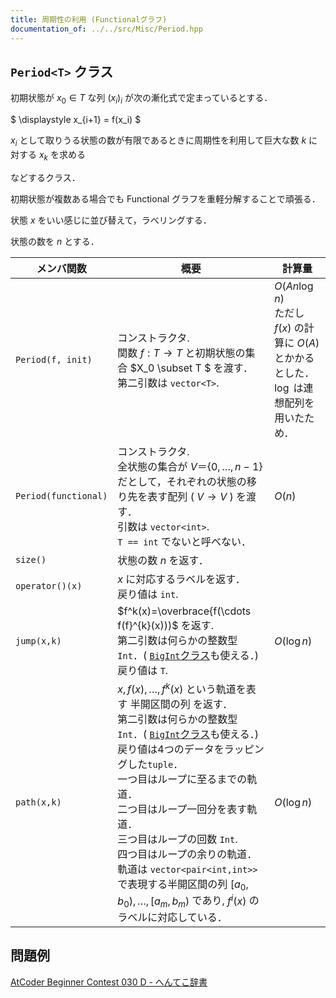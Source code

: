```yaml
---
title: 周期性の利用 (Functionalグラフ)
documentation_of: ../../src/Misc/Period.hpp
---
```


## `Period<T>` クラス

初期状態が $x_0\in T$ な列 $(x_i)_i$ が次の漸化式で定まっているとする．

$
\displaystyle x_{i+1} = f(x_i)
$

$x_i$ として取りうる状態の数が有限であるときに周期性を利用して巨大な数 $k$ に対する $x_k$ を求める　

などするクラス．

初期状態が複数ある場合でも Functional グラフを重軽分解することで頑張る．

状態 $x$ をいい感じに並び替えて，ラベリングする．

状態の数を $n$ とする．

| メンバ関数 | 概要 | 計算量 |
| --- | --- | --- |
| `Period(f, init)` | コンストラクタ. <br> 関数 $f:T\to T$ と初期状態の集合 $X_0 \subset T $ を渡す． <br> 第二引数は `vector<T>`. |$O(An\log n)$ <br> ただし $f(x)$ の計算に $O(A)$ とかかるとした．<br> $\log$ は連想配列を用いたため．|
| `Period(functional)` | コンストラクタ. <br> 全状態の集合が $V＝\lbrace 0,\dots,n-1\rbrace$ だとして，それぞれの状態の移り先を表す配列 ( $V\to V$ ) を渡す．<br> 引数は `vector<int>`. <br> `T == int` でないと呼べない．| $O(n)$|
|`size()`|状態の数 $n$ を返す．||
|`operator()(x)`| $x$ に対応するラベルを返す．<br> 戻り値は `int`. |
| `jump(x,k)`          | $f^k(x)=\overbrace{f(\cdots f(f}^{k}(x)))$ を返す. <br> 第二引数は何らかの整数型 `Int`．( [`BigInt`クラス](../FFT/BigInt.hpp)も使える．) <br> 戻り値は `T`.| $O(\log n)$ |
| `path(x,k)`          | $x,f(x),\dots,f^k(x)$ という軌道を表す 半開区間の列 を返す．<br> 第二引数は何らかの整数型 `Int`．( [`BigInt`クラス](../FFT/BigInt.hpp)も使える．) <br> 戻り値は4つのデータをラッピングした`tuple`．<br> 一つ目はループに至るまでの軌道．<br> 二つ目はループ一回分を表す軌道．<br> 三つ目はループの回数 `Int`. <br> 四つ目はループの余りの軌道．<br> 軌道は `vector<pair<int,int>>` で表現する半開区間の列 $\lbrack a_0, b_0 ),\dots,\lbrack a_m, b_m )$ であり, $f^i(x)$ のラベルに対応している． | $O(\log n)$ |

## 問題例
[AtCoder Beginner Contest 030 D - へんてこ辞書](https://atcoder.jp/contests/abc030/tasks/abc030_d)